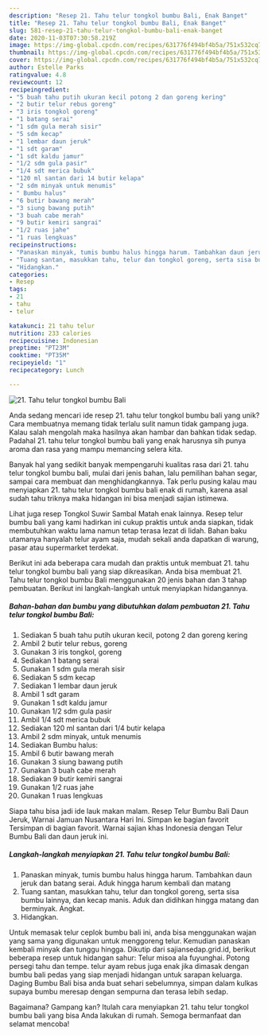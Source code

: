 ```yaml
---
description: "Resep 21. Tahu telur tongkol bumbu Bali, Enak Banget"
title: "Resep 21. Tahu telur tongkol bumbu Bali, Enak Banget"
slug: 581-resep-21-tahu-telur-tongkol-bumbu-bali-enak-banget
date: 2020-11-03T07:30:58.219Z
image: https://img-global.cpcdn.com/recipes/631776f494bf4b5a/751x532cq70/21-tahu-telur-tongkol-bumbu-bali-foto-resep-utama.jpg
thumbnail: https://img-global.cpcdn.com/recipes/631776f494bf4b5a/751x532cq70/21-tahu-telur-tongkol-bumbu-bali-foto-resep-utama.jpg
cover: https://img-global.cpcdn.com/recipes/631776f494bf4b5a/751x532cq70/21-tahu-telur-tongkol-bumbu-bali-foto-resep-utama.jpg
author: Estelle Parks
ratingvalue: 4.8
reviewcount: 12
recipeingredient:
- "5 buah tahu putih ukuran kecil potong 2 dan goreng kering"
- "2 butir telur rebus goreng"
- "3 iris tongkol goreng"
- "1 batang serai"
- "1 sdm gula merah sisir"
- "5 sdm kecap"
- "1 lembar daun jeruk"
- "1 sdt garam"
- "1 sdt kaldu jamur"
- "1/2 sdm gula pasir"
- "1/4 sdt merica bubuk"
- "120 ml santan dari 14 butir kelapa"
- "2 sdm minyak untuk menumis"
- " Bumbu halus"
- "6 butir bawang merah"
- "3 siung bawang putih"
- "3 buah cabe merah"
- "9 butir kemiri sangrai"
- "1/2 ruas jahe"
- "1 ruas lengkuas"
recipeinstructions:
- "Panaskan minyak, tumis bumbu halus hingga harum. Tambahkan daun jeruk dan batang serai. Aduk hingga harum kembali dan matang"
- "Tuang santan, masukkan tahu, telur dan tongkol goreng, serta sisa bumbu lainnya, dan kecap manis. Aduk dan didihkan hingga matang dan berminyak. Angkat."
- "Hidangkan."
categories:
- Resep
tags:
- 21
- tahu
- telur

katakunci: 21 tahu telur 
nutrition: 233 calories
recipecuisine: Indonesian
preptime: "PT23M"
cooktime: "PT35M"
recipeyield: "1"
recipecategory: Lunch

---
```



![21. Tahu telur tongkol bumbu Bali](https://img-global.cpcdn.com/recipes/631776f494bf4b5a/751x532cq70/21-tahu-telur-tongkol-bumbu-bali-foto-resep-utama.jpg)

Anda sedang mencari ide resep 21. tahu telur tongkol bumbu bali yang unik? Cara membuatnya memang tidak terlalu sulit namun tidak gampang juga. Kalau salah mengolah maka hasilnya akan hambar dan bahkan tidak sedap. Padahal 21. tahu telur tongkol bumbu bali yang enak harusnya sih punya aroma dan rasa yang mampu memancing selera kita.

Banyak hal yang sedikit banyak mempengaruhi kualitas rasa dari 21. tahu telur tongkol bumbu bali, mulai dari jenis bahan, lalu pemilihan bahan segar, sampai cara membuat dan menghidangkannya. Tak perlu pusing kalau mau menyiapkan 21. tahu telur tongkol bumbu bali enak di rumah, karena asal sudah tahu triknya maka hidangan ini bisa menjadi sajian istimewa.

Lihat juga resep Tongkol Suwir Sambal Matah enak lainnya. Resep telur bumbu bali yang kami hadirkan ini cukup praktis untuk anda siapkan, tidak membutuhkan waktu lama namun tetap terasa lezat di lidah. Bahan baku utamanya hanyalah telur ayam saja, mudah sekali anda dapatkan di warung, pasar atau supermarket terdekat.


Berikut ini ada beberapa cara mudah dan praktis untuk membuat 21. tahu telur tongkol bumbu bali yang siap dikreasikan. Anda bisa membuat 21. Tahu telur tongkol bumbu Bali menggunakan 20 jenis bahan dan 3 tahap pembuatan. Berikut ini langkah-langkah untuk menyiapkan hidangannya.

<!--inarticleads1-->

##### Bahan-bahan dan bumbu yang dibutuhkan dalam pembuatan 21. Tahu telur tongkol bumbu Bali:

1. Sediakan 5 buah tahu putih ukuran kecil, potong 2 dan goreng kering
1. Ambil 2 butir telur rebus, goreng
1. Gunakan 3 iris tongkol, goreng
1. Sediakan 1 batang serai
1. Gunakan 1 sdm gula merah sisir
1. Sediakan 5 sdm kecap
1. Sediakan 1 lembar daun jeruk
1. Ambil 1 sdt garam
1. Gunakan 1 sdt kaldu jamur
1. Gunakan 1/2 sdm gula pasir
1. Ambil 1/4 sdt merica bubuk
1. Sediakan 120 ml santan dari 1/4 butir kelapa
1. Ambil 2 sdm minyak, untuk menumis
1. Sediakan  Bumbu halus:
1. Ambil 6 butir bawang merah
1. Gunakan 3 siung bawang putih
1. Gunakan 3 buah cabe merah
1. Sediakan 9 butir kemiri sangrai
1. Gunakan 1/2 ruas jahe
1. Gunakan 1 ruas lengkuas


Siapa tahu bisa jadi ide lauk makan malam. Resep Telur Bumbu Bali Daun Jeruk, Warnai Jamuan Nusantara Hari Ini. Simpan ke bagian favorit Tersimpan di bagian favorit. Warnai sajian khas Indonesia dengan Telur Bumbu Bali dan daun jeruk ini. 

<!--inarticleads2-->

##### Langkah-langkah menyiapkan 21. Tahu telur tongkol bumbu Bali:

1. Panaskan minyak, tumis bumbu halus hingga harum. Tambahkan daun jeruk dan batang serai. Aduk hingga harum kembali dan matang
1. Tuang santan, masukkan tahu, telur dan tongkol goreng, serta sisa bumbu lainnya, dan kecap manis. Aduk dan didihkan hingga matang dan berminyak. Angkat.
1. Hidangkan.


Untuk memasak telur ceplok bumbu bali ini, anda bisa menggunakan wajan yang sama yang digunakan untuk menggoreng telur. Kemudian panaskan kembali minyak dan tunggu hingga. Dikutip dari sajiansedap.grid.id, berikut beberapa resep untuk hidangan sahur: Telur misoa ala fuyunghai. Potong persegi tahu dan tempe. telur ayam rebus juga enak jika dimasak dengan bumbu bali pedas yang siap menjadi hidangan untuk sarapan keluarga. Daging Bumbu Bali bisa anda buat sehari sebelumnya, simpan dalam kulkas supaya bumbu meresap dengan sempurna dan terasa lebih sedap. 

Bagaimana? Gampang kan? Itulah cara menyiapkan 21. tahu telur tongkol bumbu bali yang bisa Anda lakukan di rumah. Semoga bermanfaat dan selamat mencoba!
